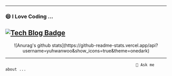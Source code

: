 <!--[![Anurag's github stats](https://github-readme-stats.vercel.app/api?username=yuhwanwoo)](https://github.com/anuraghazra/github-readme-stats)-->
----------------

### 😄 I Love Coding ...

 [![Tech Blog Badge](http://img.shields.io/badge/-Tech%20blog-black?style=flat-square&logo=github&link=https://yanoo.tistory.com/)](https://yanoo.tistory.com/)
-----------------


 <center>![Anurag's github stats](https://github-readme-stats.vercel.app/api?username=yuhwanwoo&show_icons=true&theme=onedark)</center>


------------------
                                                             💬 Ask me about ...
<!--
**yuhwanwoo/yuhwanwoo** is a ✨ _special_ ✨ repository because its `README.md` (this file) appears on your GitHub profile.
### Hi there 👋
Here are some ideas to get you started:

- 🔭 I’m currently working on ...
- 🌱 I’m currently learning ...
- 👯 I’m looking to collaborate on ...
- 🤔 I’m looking for help with ...
- 💬 Ask me about ...
- 📫 How to reach me: ...
- 😄 Pronouns: ...
- ⚡ Fun fact: ...
-->
